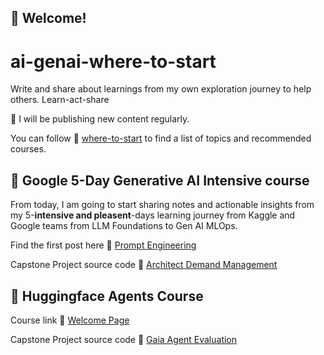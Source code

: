 ## 👋 Welcome!

# ai-genai-where-to-start
Write and share about learnings from my own exploration journey to help others. Learn-act-share

📢 I will be publishing new content regularly.

You can follow 🔗 [where-to-start](path-to-master.md) to find a list of topics and recommended courses.

## 👋 Google 5-Day Generative AI Intensive course

From today, I am going to start sharing notes and actionable insights from my 5-**intensive and pleasent**-days learning journey from Kaggle and Google teams from LLM Foundations to Gen AI MLOps.

Find the first post here 🔗 [Prompt Engineering](https://github.com/avfranco-br/ai-genai-where-to-start/discussions/2)

Capstone Project source code 🔗 [Architect Demand Management](https://github.com/avfranco-br/ai-genai-where-to-start/tree/main/google_genai_5day_Q12025)

## 👋 Huggingface Agents Course

Course link 🔗 [Welcome Page](https://huggingface.co/learn/agents-course/unit0/introduction)

Capstone Project source code 🔗 [Gaia Agent Evaluation](https://github.com/avfranco-br/ai-genai-where-to-start/tree/main/smolagentscourse)
